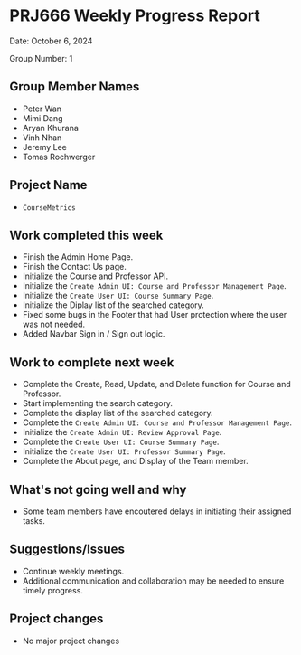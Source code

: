 # PRJ666 Weekly Progress Report

Date: October 6, 2024

Group Number: 1

## Group Member Names

- Peter Wan
- Mimi Dang
- Aryan Khurana
- Vinh Nhan
- Jeremy Lee
- Tomas Rochwerger

## Project Name

- `CourseMetrics`

## Work completed this week

- Finish the Admin Home Page.
- Finish the Contact Us page.
- Initialize the Course and Professor API.
- Initialize the `Create Admin UI: Course and Professor Management Page`.
- Initialize the `Create User UI: Course Summary Page`.
- Initialize the Diplay list of the searched category.
- Fixed some bugs in the Footer that had User protection where the user was not needed.
- Added Navbar Sign in / Sign out logic.

## Work to complete next week

- Complete the Create, Read, Update, and Delete function for Course and Professor.
- Start implementing the search category.
- Complete the display list of the searched category.
- Complete the `Create Admin UI: Course and Professor Management Page`.
- Initialize the `Create Admin UI: Review Approval Page`.
- Complete the `Create User UI: Course Summary Page`.
- Initialize the `Create User UI: Professor Summary Page`.
- Complete the About page, and Display of the Team member.

## What's not going well and why

- Some team members have encoutered delays in initiating their assigned tasks.

## Suggestions/Issues

- Continue weekly meetings.
- Additional communication and collaboration may be needed to ensure timely progress.

## Project changes

- No major project changes
